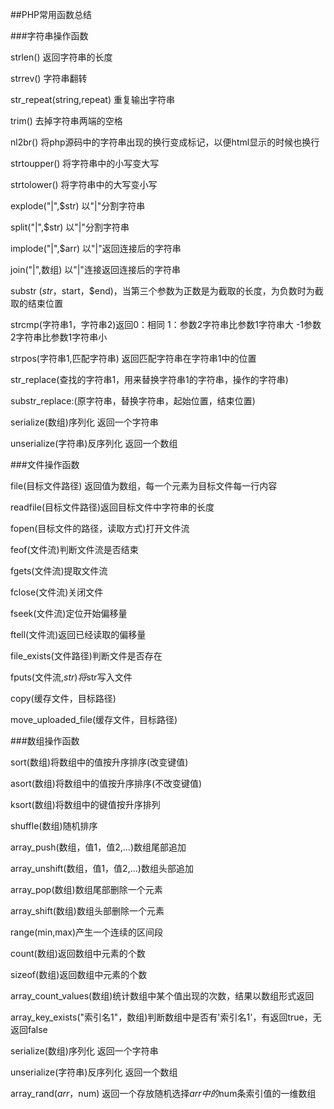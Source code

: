 ##PHP常用函数总结

###字符串操作函数

strlen()  返回字符串的长度

strrev()  字符串翻转

str_repeat(string,repeat) 重复输出字符串

trim()  去掉字符串两端的空格

nl2br()  将php源码中的字符串出现的换行变成标记，以便html显示的时候也换行

strtoupper()  将字符串中的小写变大写

strtolower()   将字符串中的大写变小写

explode("|",$str)  以"|"分割字符串

split("|",$str)  以"|"分割字符串

implode("|",$arr)  以"|"返回连接后的字符串

join("|",数组)  以"|"连接返回连接后的字符串

substr  ($str，$start，$end)，当第三个参数为正数是为截取的长度，为负数时为截取的结束位置

strcmp(字符串1，字符串2)返回0：相同 1：参数2字符串比参数1字符串大 -1参数2字符串比参数1字符串小

strpos(字符串1,匹配字符串)  返回匹配字符串在字符串1中的位置

str_replace(查找的字符串1，用来替换字符串1的字符串，操作的字符串)

substr_replace:(原字符串，替换字符串，起始位置，结束位置)

serialize(数组)序列化 返回一个字符串

unserialize(字符串)反序列化 返回一个数组

###文件操作函数

file(目标文件路径) 返回值为数组，每一个元素为目标文件每一行内容 

readfile(目标文件路径)返回目标文件中字符串的长度

fopen(目标文件的路径，读取方式)打开文件流

feof(文件流)判断文件流是否结束

fgets(文件流)提取文件流

fclose(文件流)关闭文件

fseek(文件流)定位开始偏移量

ftell(文件流)返回已经读取的偏移量

file_exists(文件路径)判断文件是否存在

fputs(文件流,$str)将$str写入文件

copy(缓存文件，目标路径)

move_uploaded_file(缓存文件，目标路径)

###数组操作函数

sort(数组)将数组中的值按升序排序(改变键值)

asort(数组)将数组中的值按升序排序(不改变键值)

ksort(数组)将数组中的键值按升序排列

shuffle(数组)随机排序

array_push(数组，值1，值2,...)数组尾部追加

array_unshift(数组，值1，值2,...)数组头部追加

array_pop(数组)数组尾部删除一个元素

array_shift(数组)数组头部删除一个元素

range(min,max)产生一个连续的区间段

count(数组)返回数组中元素的个数

sizeof(数组)返回数组中元素的个数

array_count_values(数组)统计数组中某个值出现的次数，结果以数组形式返回

array_key_exists("索引名1"，数组)判断数组中是否有'索引名1'，有返回true，无返回false

serialize(数组)序列化 返回一个字符串

unserialize(字符串)反序列化 返回一个数组

array_rand($arr，$num)  返回一个存放随机选择$arr中的$num条索引值的一维数组